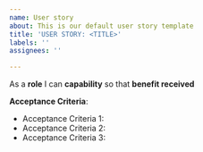 ```yaml
---
name: User story
about: This is our default user story template
title: 'USER STORY: <TITLE>'
labels: ''
assignees: ''

---
```


As a **role** I can **capability** so that **benefit received**

**Acceptance Criteria**:
- Acceptance Criteria 1:
- Acceptance Criteria 2:
- Acceptance Criteria 3:
